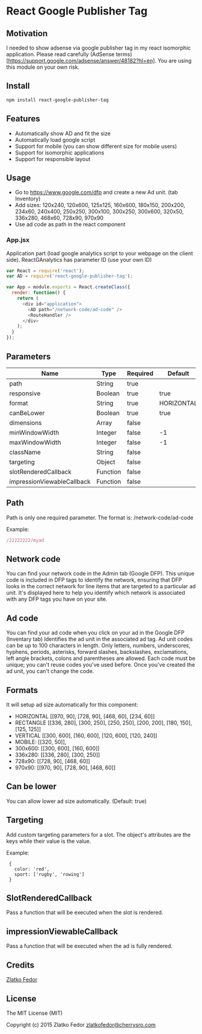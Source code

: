 # React Google Publisher Tag

## Motivation

I needed to show adsense via google publisher tag in my react isomorphic application.
Please read carefully (AdSense terms)[https://support.google.com/adsense/answer/48182?hl=en].
You are using this module on your own risk.

## Install
```sh
npm install react-google-publisher-tag
```

## Features

 * Automatically show AD and fit the size
 * Automatically load google script
 * Support for mobile (you can show different size for mobile users)
 * Support for isomorphic applications
 * Support for responsible layout


## Usage

 - Go to https://www.google.com/dfp and create a new Ad unit. (tab Inventory)
 - Add sizes: 120x240, 120x600, 125x125, 160x600, 180x150, 200x200, 234x60, 240x400, 250x250, 300x100, 300x250, 300x600, 320x50, 336x280, 468x60, 728x90, 970x90
 - Use ad code as path in the react component


### App.jsx

Application part (load google analytics script to your webpage on the client side).
ReactGAnalytics has parameter ID (use your own ID)

```js
var React = require('react');
var AD = require('react-google-publisher-tag');

var App = module.exports = React.createClass({
  render: function() {
    return (
      <div id="application">
        <AD path="/network-code/ad-code" />
        <RouteHandler />
      </div>
    );
  }
});
```

## Parameters

| Name           |     Type  |  Required | Default   |
|----------------------------|-----------|-----------|------------|
| path                       | String    | true      |            |
| responsive                 | Boolean   | true      | true       |
| format                     | String    | true      | HORIZONTAL |
| canBeLower                 | Boolean   | true      | true       |
| dimensions                 | Array     | false     |            |
| minWindowWidth             | Integer   | false     | -1         |
| maxWindowWidth             | Integer   | false     | -1         |
| className                  | String    | false     |            |
| targeting                  | Object    | false     |            |
| slotRenderedCallback       | Function  | false     |            |
| impressionViewableCallback | Function  | false     |            |

## Path

Path is only one required parameter. The format is:
/network-code/ad-code

Example:

```js
/22222222/myad
```

## Network code

You can find your network code in the Admin tab (Google DFP).
This unique code is included in DFP tags to identify the network, ensuring that DFP looks in the correct network for line items that are targeted to a particular ad unit. It's displayed here to help you identify which network is associated with any DFP tags you have on your site.

## Ad code

You can find your ad code when you click on your ad in the Google DFP (Inventary tab)
Identifies the ad unit in the associated ad tag. Ad unit codes can be up to 100 characters in length. Only letters, numbers, underscores, hyphens, periods, asterisks, forward slashes, backslashes, exclamations, left angle brackets, colons and parentheses are allowed. Each code must be unique; you can't reuse codes you've used before. Once you've created the ad unit, you can't change the code.


## Formats

It will setup ad size automatically for this component:
 - HORIZONTAL [[970, 90], [728, 90], [468, 60], [234, 60]]
 - RECTANGLE [[336, 280], [300, 250], [250, 250], [200, 200], [180, 150], [125, 125]]
 - VERTICAL [[300, 600], [160, 600], [120, 600], [120, 240]]
 - MOBILE: [[320, 50]],
 - 300x600: [[300, 600], [160, 600]]
 - 336x280: [[336, 280], [300, 250]]
 - 728x90: [[728, 90], [468, 60]]
 - 970x90: [[970, 90], [728, 90], [468, 60]]

## Can be lower

You can allow lower ad size automatically. (Default: true)

## Targeting

Add custom targeting parameters for a slot. 
The object's attributes are the keys while their value is the value.

Example:
```
 { 
   color: 'red',
   sport: ['rugby', 'rowing']
 } 
 ```
 
## SlotRenderedCallback

Pass a function that will be executed when the slot is rendered.

## impressionViewableCallback

Pass a function that will be executed when the ad is fully rendered.

## Credits

[Zlatko Fedor](http://github.com/seeden)

## License

The MIT License (MIT)

Copyright (c) 2015 Zlatko Fedor zlatkofedor@cherrysro.com
